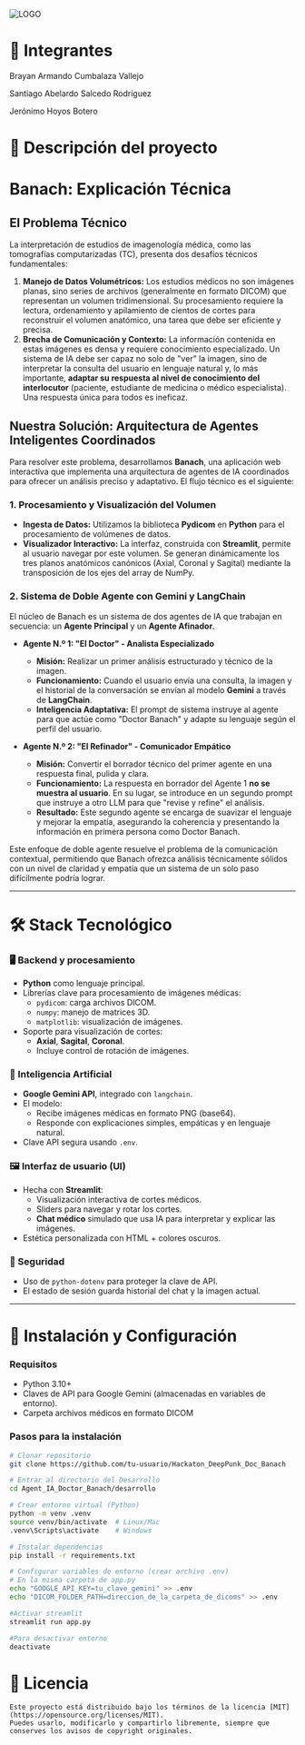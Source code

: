 
![LOGO](https://cdn.discordapp.com/attachments/949495010829688942/1390158587913044119/logo.PNG?ex=68673d93&is=6865ec13&hm=0f922e7b16245234f1035f60701b631677daaa2fcdfe21adc1f5fe81b6a96cc1&)

# 👥 Integrantes

Brayan Armando Cumbalaza Vallejo

Santiago Abelardo Salcedo Rodriguez

Jerónimo Hoyos Botero

# 📝 Descripción del proyecto

# Banach: Explicación Técnica

## El Problema Técnico

La interpretación de estudios de imagenología médica, como las tomografías computarizadas (TC), presenta dos desafíos técnicos fundamentales:

1.  **Manejo de Datos Volumétricos:** Los estudios médicos no son imágenes planas, sino series de archivos (generalmente en formato DICOM) que representan un volumen tridimensional. Su procesamiento requiere la lectura, ordenamiento y apilamiento de cientos de cortes para reconstruir el volumen anatómico, una tarea que debe ser eficiente y precisa.
2.  **Brecha de Comunicación y Contexto:** La información contenida en estas imágenes es densa y requiere conocimiento especializado. Un sistema de IA debe ser capaz no solo de "ver" la imagen, sino de interpretar la consulta del usuario en lenguaje natural y, lo más importante, **adaptar su respuesta al nivel de conocimiento del interlocutor** (paciente, estudiante de medicina o médico especialista). Una respuesta única para todos es ineficaz.

## Nuestra Solución: Arquitectura de Agentes Inteligentes Coordinados

Para resolver este problema, desarrollamos **Banach**, una aplicación web interactiva que implementa una arquitectura de agentes de IA coordinados para ofrecer un análisis preciso y adaptativo. El flujo técnico es el siguiente:

### 1. Procesamiento y Visualización del Volumen

* **Ingesta de Datos:** Utilizamos la biblioteca **Pydicom** en **Python** para el procesamiento de volúmenes de datos.
* **Visualizador Interactivo:** La interfaz, construida con **Streamlit**, permite al usuario navegar por este volumen. Se generan dinámicamente los tres planos anatómicos canónicos (Axial, Coronal y Sagital) mediante la transposición de los ejes del array de NumPy.

### 2. Sistema de Doble Agente con Gemini y LangChain

El núcleo de Banach es un sistema de dos agentes de IA que trabajan en secuencia: un **Agente Principal** y un **Agente Afinador**.

* **Agente N.º 1: "El Doctor" - Analista Especializado**
    * **Misión:** Realizar un primer análisis estructurado y técnico de la imagen.
    * **Funcionamiento:** Cuando el usuario envía una consulta, la imagen y el historial de la conversación se envían al modelo **Gemini** a través de **LangChain**.
    * **Inteligencia Adaptativa:** El prompt de sistema instruye al agente para que actúe como "Doctor Banach" y adapte su lenguaje según el perfil del usuario.

* **Agente N.º 2: "El Refinador" - Comunicador Empático**
    * **Misión:** Convertir el borrador técnico del primer agente en una respuesta final, pulida y clara.
    * **Funcionamiento:** La respuesta en borrador del Agente 1 **no se muestra al usuario**. En su lugar, se introduce en un segundo prompt que instruye a otro LLM para que "revise y refine" el análisis.
    * **Resultado:** Este segundo agente se encarga de suavizar el lenguaje y mejorar la empatía, asegurando la coherencia y presentando la información en primera persona como Doctor Banach.

Este enfoque de doble agente resuelve el problema de la comunicación contextual, permitiendo que Banach ofrezca análisis técnicamente sólidos con un nivel de claridad y empatía que un sistema de un solo paso difícilmente podría lograr.

---

# 🛠 Stack Tecnológico 

### 🖥️ Backend y procesamiento
- **Python** como lenguaje principal.
- Librerías clave para procesamiento de imágenes médicas:
  - `pydicom`: carga archivos DICOM.
  - `numpy`: manejo de matrices 3D.
  - `matplotlib`: visualización de imágenes.
- Soporte para visualización de cortes:
  - **Axial**, **Sagital**, **Coronal**.
  - Incluye control de rotación de imágenes.

### 🧠 Inteligencia Artificial
- **Google Gemini API**, integrado con `langchain`.
- El modelo:
  - Recibe imágenes médicas en formato PNG (base64).
  - Responde con explicaciones simples, empáticas y en lenguaje natural.
- Clave API segura usando `.env`.

### 🖼️ Interfaz de usuario (UI)
- Hecha con **Streamlit**:
  - Visualización interactiva de cortes médicos.
  - Sliders para navegar y rotar los cortes.
  - **Chat médico** simulado que usa IA para interpretar y explicar las imágenes.
- Estética personalizada con HTML + colores oscuros.

### 🔐 Seguridad
- Uso de `python-dotenv` para proteger la clave de API.
- El estado de sesión guarda historial del chat y la imagen actual.

---

# 🚀 Instalación y Configuración  

### **Requisitos**  
- Python 3.10+  
- Claves de API para Google Gemini (almacenadas en variables de entorno).  
- Carpeta archivos médicos en formato DICOM
### **Pasos para la instalación**  
```bash
# Clonar repositorio
git clone https://github.com/tu-usuario/Hackaton_DeepPunk_Doc_Banach

# Entrar al directorio del Desarrollo
cd Agent_IA_Doctor_Banach/desarrollo

# Crear entorno virtual (Python)
python -m venv .venv
source venv/bin/activate  # Linux/Mac
.venv\Scripts\activate    # Windows

# Instalar dependencias
pip install -r requirements.txt

# Configurar variables de entorno (crear archivo .env)
# En la misma carpeta de app.py
echo "GOOGLE_API_KEY=tu_clave_gemini" >> .env
echo "DICOM_FOLDER_PATH=direccion_de_la_carpeta_de_dicoms" >> .env

#Activar streamlit
streamlit run app.py

#Para desactivar entorno
deactivate
```

# 📄 Licencia 
``` 
Este proyecto está distribuido bajo los términos de la licencia [MIT](https://opensource.org/licenses/MIT).  
Puedes usarlo, modificarlo y compartirlo libremente, siempre que conserves los avisos de copyright originales.
```
